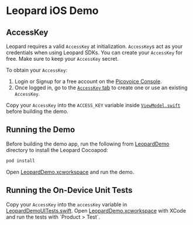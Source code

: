 # Leopard iOS Demo

## AccessKey

Leopard requires a valid `AccessKey` at initialization. `AccessKey`s act as your credentials when using Leopard SDKs.
You can create your `AccessKey` for free. Make sure to keep your `AccessKey` secret.

To obtain your `AccessKey`:
1. Login or Signup for a free account on the [Picovoice Console](https://picovoice.ai/console/).
2. Once logged in, go to the [`AccessKey` tab](https://console.picovoice.ai/access_key) to create one or use an existing `AccessKey`.

Copy your `AccessKey` into the `ACCESS_KEY` variable inside [`ViewModel.swift`](/demo/ios/LeopardDemo/LeopardDemo/ViewModel.swift#L24) before building the demo.

## Running the Demo

Before building the demo app, run the following from [LeopardDemo](/demo/ios/LeopardDemo) directory to install the Leopard Cocoapod:

```ruby
pod install
```
Open [LeopardDemo.xcworkspace](/demo/ios/LeopardDemo/LeopardDemo.xcworkspace`) and run the demo.

## Running the On-Device Unit Tests

Copy your `AccessKey` into the `accessKey` variable in [LeopardDemoUITests.swift](/demo/ios/LeopardDemo/LeopardDemoUITests/LeopardDemoUITests.swift). Open [LeopardDemo.xcworkspace](/demo/ios/LeopardDemo/LeopardDemo.xcworkspace`)  with XCode and run the tests with `Product > Test`.